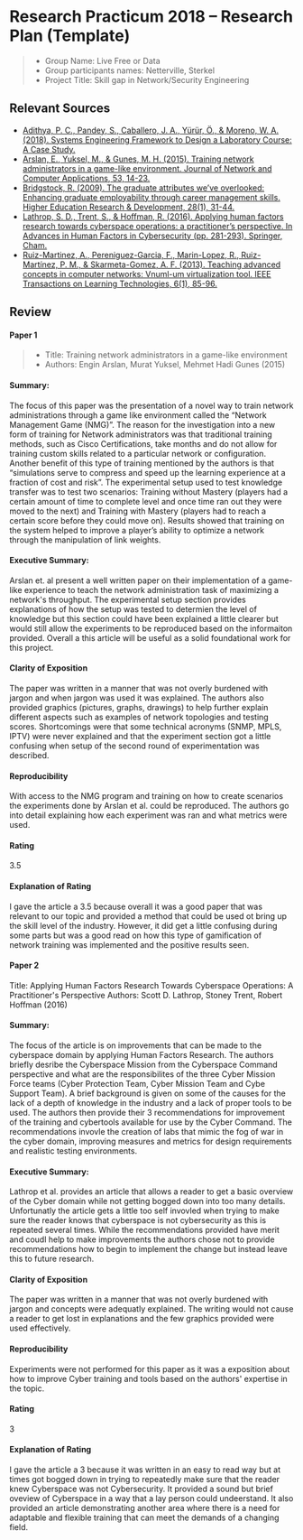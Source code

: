 # Research Practicum 2018 – Research Plan (Template)

> * Group Name: Live Free or Data
> * Group participants names: Netterville, Sterkel
> * Project Title: Skill gap in Network/Security Engineering

## Relevant Sources

* [Adithya, P. C., Pandey, S., Caballero, J. A., Yürür, Ö., & Moreno, W. A. (2018). Systems Engineering Framework to Design a Laboratory Course: A Case Study.](http://www.asee-se.org/proceedings/ASEE2018/papers2018/129.pdf)
* [Arslan, E., Yuksel, M., & Gunes, M. H. (2015). Training network administrators in a game-like environment. Journal of Network and Computer Applications, 53, 14-23.](https://www.ece.ucf.edu/~yuksem/my-papers/2015-jcna.pdf)
* [Bridgstock, R. (2009). The graduate attributes we’ve overlooked: Enhancing graduate employability through career management skills. Higher Education Research & Development, 28(1), 31-44.](http://undergrad.ucf.edu/whatsnext/wp-content/uploads/2016/03/The-Graduate-Attributes-Weve-Overlooked.pdf)
* [Lathrop, S. D., Trent, S., & Hoffman, R. (2016). Applying human factors research towards cyberspace operations: a practitioner’s perspective. In Advances in Human Factors in Cybersecurity (pp. 281-293). Springer, Cham.](https://pdfs.semanticscholar.org/8f98/52b143d9e2f01cab64f20aa0497202144510.pdf)
* [Ruiz-Martinez, A., Pereniguez-Garcia, F., Marin-Lopez, R., Ruiz-Martínez, P. M., & Skarmeta-Gomez, A. F. (2013). Teaching advanced concepts in computer networks: Vnuml-um virtualization tool. IEEE Transactions on Learning Technologies, 6(1), 85-96.](https://ieeexplore.ieee.org/stamp/stamp.jsp?arnumber=6409361)



## Review

#### Paper 1

> * Title: Training network administrators in a game-like environment
> * Authors: Engin Arslan, Murat Yuksel, Mehmet Hadi Gunes (2015)

#### Summary:
The focus of this paper was the presentation of a novel way to train network administrations through a game like environment called the “Network Management Game (NMG)”. The reason for the investigation into a new form of training for Network administrators was that traditional training methods, such as Cisco Certifications, take months and do not allow for training custom skills related to a particular network or configuration. Another benefit of this type of training mentioned by the authors is that “simulations serve to compress and speed up the learning experience at a fraction of cost and risk”.  The experimental setup used to test knowledge transfer was to test two scenarios: Training without Mastery (players had a certain amount of time to complete level and once time ran out they were moved to the next) and Training with Mastery (players had to reach a certain score before they could move on). Results showed that training on the system helped to improve a player’s ability to optimize a network through the manipulation of link weights. 

#### Executive Summary:  
Arslan et. al present a well written paper on their implementation of a game-like experience to teach the network administration task of maximizing a network's throughput.  The experimental setup section provides explanations of how the setup was tested to determien the level of knowledge but this section could have been explained a little clearer but would still allow the experiments to be reproduced based on the informaiton provided.  Overall a this article will be useful as a solid foundational work for this project.

#### Clarity of Exposition
The paper was written in a manner that was not overly burdened with jargon and when jargon was used it was explained. The authors also provided graphics (pictures, graphs, drawings) to help further explain different aspects such as examples of network topologies and testing scores.  Shortcomings were that some technical acronyms (SNMP, MPLS, IPTV) were never explained and that the experiment section got a little confusing when setup of the second round of experimentation was described.

#### Reproducibility
With access to the NMG program and training on how to create scenarios the experiments done by Arslan et al. could be reproduced.  The authors go into detail explaining how each experiment was ran and what metrics were used.

#### Rating
3.5

#### Explanation of Rating
I gave the article a 3.5 because overall it was a good paper that was relevant to our topic and provided a method that could be used ot bring up the skill level of the industry.  However, it did get a little confusing during some parts but was a good read on how this type of gamification of network training was implemented and the positive results seen.




#### Paper 2
Title: Applying Human Factors Research Towards Cyberspace Operations: A Practitioner's Perspective 
Authors: Scott D. Lathrop, Stoney Trent, Robert Hoffman (2016)


#### Summary:
The focus of the article is on improvements that can be made to the cyberspace domain by applying Human Factors Research.  The authors briefly desribe the Cyberspace Mission from the Cyberspace Command perspective and what are the responsibilites of the three Cyber Mission Force teams (Cyber Protection Team, Cyber Mission Team and Cybe Support Team). A brief background is given on some of the causes for the lack of a depth of knowledge in the industry and a lack of proper tools to be used. The authors then provide their 3 recommendations for improvement of the training and cybertools available for use by the Cyber Command.  The recommendations invovle the creation of labs that mimic the fog of war in the cyber domain, improving measures and metrics for design requirements and realistic testing environments.

#### Executive Summary:  
Lathrop et al. provides an article that allows a reader to get a basic overview of the Cyber domain while not getting bogged down into too many details.  Unfortunatly the article gets a little too self invovled when trying to make sure the reader knows that cyberspace is not cybersecurity as this is repeated several times.  While the recommendations provided have merit and coudl help to make improvements the authors chose not to provide recommendations how to begin to implement the change but instead leave this to future research.

#### Clarity of Exposition
The paper was written in a manner that was not overly burdened with jargon and concepts were adequatly explained.  The writing would not cause a reader to get lost in explanations and the few graphics provided were used effectively.

#### Reproducibility
Experiments were not performed for this paper as it was a exposition about how to improve Cyber training and tools based on the authors' expertise in the topic.

#### Rating
3

#### Explanation of Rating
I gave the article a 3 because it was written in an easy to read way but at times got bogged down in trying to repeatedly make sure that the reader knew Cyberspace was not Cybersecurity.  It provided a sound but brief oveview of Cyberspace in a way that a lay person could undeerstand.  It also provided an article demonstrating another area where there is a need for adaptable and flexible training that can meet the demands of a changing field.



